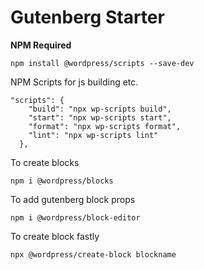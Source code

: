 # Gutenberg Starter

**NPM Required**

```
npm install @wordpress/scripts --save-dev
```

NPM Scripts for js building etc.

```
"scripts": {
    "build": "npx wp-scripts build",
    "start": "npx wp-scripts start",
    "format": "npx wp-scripts format",
    "lint": "npx wp-scripts lint"
  },
```

To create blocks

```
npm i @wordpress/blocks
```

To add gutenberg block props

```
npm i @wordpress/block-editor
```

To create block fastly

```
npx @wordpress/create-block blockname
```
